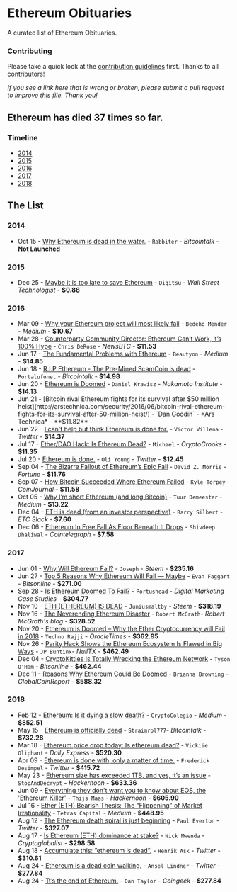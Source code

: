 # Ethereum Obituaries
A curated list of Ethereum Obituaries.

### Contributing
Please take a quick look at the [contribution guidelines](https://github.com/jragosa/EthereumObituaries/blob/master/Contribution.md) first. Thanks to all contributors! 

*If you see a link here that is wrong or broken, please submit a pull request to improve this file. Thank you!*

## Ethereum has died **37** times so far.

### Timeline
 - [2014](#2014)
 - [2015](#2015)
 - [2016](#2016)
 - [2017](#2017)
 - [2018](#2018)

## The List
### 2014
- Oct 15 - [Why Ethereum is dead in the water.](https://bitcointalk.org/index.php?topic=824220.10) - `Rabbiter` - *Bitcointalk* - **Not Launched**
### 2015
 - Dec 25 - [Maybe it is too late to save Ethereum](http://www.wallstreettechnologist.com/2015/12/25/maybe-it-is-too-late-to-save-ethereum/) - `Digitsu` - *Wall Street Technologist* - **$0.88**
### 2016
 - Mar 09 - [Why your Ethereum project will most likely fail](https://medium.com/@bedeho/why-your-ethereum-project-will-most-likely-fail-d14b6d8f1c7c#.2ncy6qz5l) - `Bedeho Mender` - *Medium* - **$10.67**
 - Mar 28 - [Counterparty Community Director: Ethereum Can’t Work, it’s 100% Hype](http://www.newsbtc.com/2016/03/28/counterparty-founder-ethereum-cant-work-100-hype/) - `Chris DeRose` - *NewsBTC* - **$11.53**
 - Jun 17 - [The Fundamental Problems with Ethereum](https://medium.com/@beautyon_/the-fundamental-problems-with-ethereum-408c420849f0#.9fc7v8qt3) - `Beautyon` - *Medium* - **$14.85**
 - Jun 18 - [R.I.P Ethereum - The Pre-Mined ScamCoin is dead](https://bitcointalk.org/index.php?topic=1516545.0) - `Portalufonet` - *Bitcointalk* - **$14.98**
 - Jun 20 - [Ethereum is Doomed](http://nakamotoinstitute.org/mempool/ethereum-is-doomed/#selection-323.271-327.310) - `Daniel Krawisz` - *Nakamoto Institute* - **$14.13**
 - Jun 21 - [Bitcoin rival Ethereum fights for its survival after $50 million heist](http://arstechnica.com/security/2016/06/bitcoin-rival-ethereum-fights-for-its-survival-after-50-million-heist/) - `Dan Goodin` - *Ars Technica* - **$11.82**
 - Jun 22 - [I can't help but think Ethereum is done for.](https://twitter.com/willena_en/status/745537561506942980) - `Victor Villena` - *Twitter* - **$14.37**
 - Jul 17 - [Ether/DAO Hack: Is Ethereum Dead?](http://cryptocrooks.com/dao-ether-hack-ethereum-dead/#.W4Qnoej-g2w) - `Michael` -  *CryptoCrooks* - **$11.35**
 - Jul 20 - [Ethereum is done.](https://twitter.com/oliyoung/status/755621574808629249) - `Oli Young` - *Twitter* - **$12.45**
 - Sep 04 - [The Bizarre Fallout of Ethereum’s Epic Fail](http://fortune.com/2016/09/04/ethereum-fall-out/) - `David Z. Morris` - *Fortune* - **$11.76**
 - Sep 07 - [How Bitcoin Succeeded Where Ethereum Failed](http://coinjournal.net/bitcoin-succeeded-ethereum-failed/) - `Kyle Torpey` -  *CoinJournal* - **$11.58**
 - Oct 05 - [Why I’m short Ethereum (and long Bitcoin)](https://medium.com/@tuurdemeester/why-im-short-ethereum-and-long-bitcoin-aee5b1c198fd#.kwfrait73) - `Tuur Demeester` -  *Medium* - **$13.22**
 - Dec 04 - [ETH is dead (from an investor perspective)](https://imgur.com/a/HFMBk#I1ZtMxs) - `Barry Silbert` - *ETC Slack* - **$7.60**
 - Dec 06 - [Ethereum In Free Fall As Floor Beneath It Drops](https://cointelegraph.com/news/ethereum-in-free-fall-as-floor-beneath-it-drops) - `Shivdeep Dhaliwal` - *Cointelegraph* - **$7.58**
 
### 2017
- Jun 01 - [Why Will Ethereum Fail?](https://steemit.com/ethereum/@joseph/why-will-ethereum-fail#@thecryptofiend/re-joseph-why-will-ethereum-fail-20170601t212114290z) - `Joseph` - *Steem* - **$235.16**
- Jun 27 - [Top 5 Reasons Why Ethereum Will Fail — Maybe](https://bitsonline.com/top-5-reasons-ethereum-fail/) - `Evan Faggart` - *Bitsonline* - **$271.00**
- Sep 28 - [Is Ethereum Doomed To Fail?](http://www.digitalmarketingcasestudies.com/2017/09/28/ethereum-doomed-fail/) - `Portushead` - *Digital Marketing Case Studies* - **$304.77**
- Nov 10 - [ETH (ETHEREUM) IS DEAD](https://steemit.com/bitcoin/@juniusmaltby/eth-ethereum-is-dead) - `Juniusmaltby` - *Steem* - **$318.19**
- Nov 16 - [The Neverending Ethereum Disaster](https://robertmcgrath.wordpress.com/2017/11/16/the-neverending-ethereum-disaster/) - `Robert McGrath`- *Robert McGrath's blog* - **$328.52**
- Nov 20 - [Ethereum is Doomed – Why the Ether Cryptocurrency will Fail in 2018](https://oracletimes.com/ethereum-is-doomed-why-the-ether-cryptocurrency-will-fail-in-2018/) - `Techno Rajji` - *OracleTimes* - **$362.95**
- Nov 26 - [Parity Hack Shows the Ethereum Ecosystem Is Flawed in Big Ways](https://nulltx.com/parity-hack-shows-the-ethereum-ecosystem-is-flawed-in-big-ways/) - `JP Buntinx`- *NullTX* - **$462.49**
- Dec 04 - [CryptoKitties Is Totally Wrecking the Ethereum Network](https://www.bitsonline.com/cryptokitties-wrecking-ethereum/) - `Tyson O'Ham` - *Bitsonline* - **$462.44**
- Dec 11 - [Reasons Why Ethereum Could Be Doomed](https://globalcoinreport.com/reasons-why-ethereum-could-be-doomed/) - `Brianna Browning` - *GlobalCoinReport* - **$588.32**

### 2018
- Feb 12 - [Ethereum: Is it dying a slow death?](https://medium.com/@cryptocolegio/ethereum-is-it-dying-a-slow-death-c9a5a2c56cc3) - `CryptoColegio` - *Medium* - **$852.51**
- May 15 - [Ethereum is officially dead](https://bitcointalk.org/index.php?topic=3299849.720) - `Straimrpl777`- *Bitcointalk* - **$732.28** 
- Mar 18 - [Ethereum price drop today: Is ethereum dead?](https://www.express.co.uk/finance/city/932168/Ethereum-price-drop-today-is-ethereum-dead-will-cryptocurrency-go-back-up) - `Vickiie Oliphant` - *Daily Express* - **$520.30**
- Apr 09 - [Ethereum is done with, only a matter of time.](https://twitter.com/FDesimpel/status/983309132307542016) - `Frederick Desimpel` - *Twitter* - **$415.72**
- May 23 - [Ethereum size has exceeded 1TB, and yes, it’s an issue](https://hackernoon.com/the-ethereum-blockchain-size-has-exceeded-1tb-and-yes-its-an-issue-2b650b5f4f62) - `StopAndDecrypt` - *Hackernoon* - **$633.36**
- Jun 09 - [Everything they don't want you to know about EOS, the 'Ethereum Killer'](https://hackernoon.com/everything-they-dont-want-you-to-know-about-eos-the-ethereum-killer-9939c43aa2df) - `Thijs Maas` - *Hackernoon* - **$605.90**
- Jul 16 - [Ether (ETH) Bearish Thesis: The “Flippening” of Market Irrationality](https://medium.com/@tetrascapital/ether-eth-bearish-thesis-the-flippening-of-market-irrationality-8633e70ab498) - `Tetras Capital` - *Medium* - **$448.95**
- Aug 12 - [The Ethereum death spiral is just beginning](https://twitter.com/realpauleverton/status/1028699619763531776) - `Paul Everton` - *Twitter* - **$327.07**
- Aug 17 - [Is Ethereum (ETH) dominance at stake?](https://cryptoglobalist.com/2018/08/17/last-winner-game-jams-ethereum-network-is-ethereum-eth-dominance-at-stake/) - `Nick Mwenda` - *Cryptoglobalist* - **$298.58**
- Aug 18 - [Accumulate this: ”ethereum is dead”.](https://twitter.com/AskHenrik/status/1030688496535719936) - `Henrik Ask` - *Twitter* - **$310.61**
- Aug 24 - [Ethereum is a dead coin walking.](https://twitter.com/AnselLindner/status/1033120662121054213) - `Ansel Lindner` - *Twitter* - **$277.84**
- Aug 24 - [Tt’s the end of Ethereum.](https://coingeek.com/the-attack-continues-vitalik-buterin-wants-bch-community-to-ostracize-craig-wright/) - `Dan Taylor` - *Coingeek* - **$277.84**
